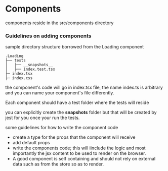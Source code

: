 # Components

components reside in the src/components directory

### Guidelines on adding components

sample directory structure borrowed from the Loading component

```
.Loading
├── tests
│   ├── __snapshots__
│   ├── index.test.tsx
├─ index.tsx
├─ index.css
```

the component's code will go in index.tsx file, the name index.ts is arbitrary and you can name your component's file differently.

Each component should have a test folder where the tests will reside

you can explicitly create the **snapshots** folder but that will
be created by jest for you once your run the tests.

some guidelines for how to write the component code

- create a type for the props that the component will receive
- add default props
- write the components code; this will iinclude the logic and most importantly the jsx content to be used to render on the browser.
- A good component is self containing and should not rely on
  external data such as from the store so as to render.
